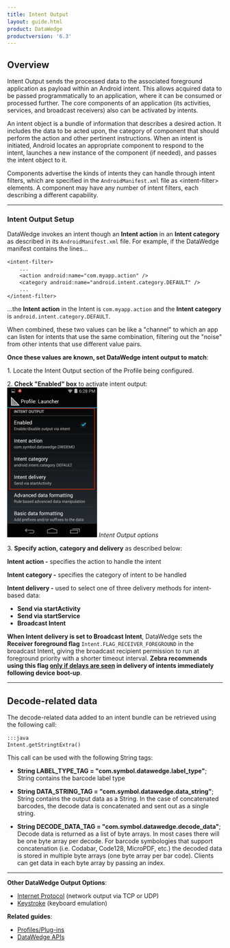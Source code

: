 ```yaml
---
title: Intent Output
layout: guide.html
product: DataWedge
productversion: '6.3'
---
```


## Overview
Intent Output sends the processed data to the associated foreground application as payload within an Android intent. This allows acquired data to be passed programmatically to an application, where it can be consumed or processed further. The core components of an application (its activities, services, and broadcast receivers) also can be activated by intents. 

An intent object is a bundle of information that describes a desired action. It includes the data to be acted upon, the category of component that should perform the action and other pertinent instructions. When an intent is initiated, Android locates an appropriate component to respond to the intent, launches a new instance of the component (if needed), and passes the intent object to it.

Components advertise the kinds of intents they can handle through intent filters, which are specified in the `AndroidManifest.xml` file as &lt;intent-filter&gt; elements. A component may have any number of intent filters, each describing a different capability. 

-----

### Intent Output Setup
DataWedge invokes an intent though an **Intent action** in an **Intent category** as described in its `AndroidManifest.xml` file. For example, if the DataWedge manifest contains the lines...

    <intent-filter>
        ...
        <action android:name="com.myapp.action" />
		<category android:name="android.intent.category.DEFAULT" />
        ...
    </intent-filter>

...the **Intent action** in the Intent is `com.myapp.action` and the **Intent category** is `android.intent.category.DEFAULT`.

When combined, these two values can be like a "channel" to which an app can listen for intents that use the same combination, filtering out the "noise" from other intents that use different value pairs. 

**Once these values are known, set DataWedge intent output to match**: 

&#49;. Locate the Intent Output section of the Profile being configured.

&#50;. **Check "Enabled" box** to activate intent output:  
<img style="height:350px" src="../intent_output 2.png"/>
_Intent Output options_
<br>

&#51;. **Specify action, category and delivery** as described below: 

**Intent action -** specifies the action to handle the intent 

**Intent category -** specifies the category of intent to be handled 

**Intent delivery -** used to select one of three delivery methods for intent-based data:
* **Send via startActivity** 
* **Send via startService** 
* **Broadcast Intent** 

**When Intent delivery is set to Broadcast Intent**, DataWedge sets the **Receiver foreground flag** `Intent.FLAG_RECEIVER_FOREGROUND` in the broadcast Intent, giving the broadcast recipient permission to run at foreground priority with a shorter timeout interval. **Zebra recommends using this flag <u>only if delays are seen</u> in delivery of intents immediately following device boot-up**.

-----

## Decode-related data
The decode-related data added to an intent bundle can be retrieved using the following call: 

	:::java
	Intent.getStringtExtra()


This call can be used with the following String tags:

* **String LABEL_TYPE_TAG = "com.symbol.datawedge.label_type"**; String contains the barcode label type

* **String DATA_STRING_TAG = "com.symbol.datawedge.data_string"**; String contains the output data as a String. In the case of concatenated barcodes, the decode data is concatenated and sent out as a single string.

* **String DECODE_DATA_TAG = "com.symbol.datawedge.decode_data"**; Decode data is returned as a list of byte arrays. In most cases there will be one byte array per decode. For barcode symbologies that support concatenation (i.e. Codabar, Code128, MicroPDF, etc.) the decoded data is stored in multiple byte arrays (one byte array per bar code). Clients can get data in each byte array by passing an index.

-----

**Other DataWedge Output Options**:

* [Internet Protocol](../ip) (network output via TCP or UDP) 
* [Keystroke](../keystroke) (keyboard emulation)

**Related guides**:

* [Profiles/Plug-ins](../../profiles)
* [DataWedge APIs](../../api) 

